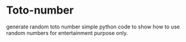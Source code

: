 # Toto-number 
generate random toto number 
simple python code to show how to use random numbers
for entertainment purpose only.
